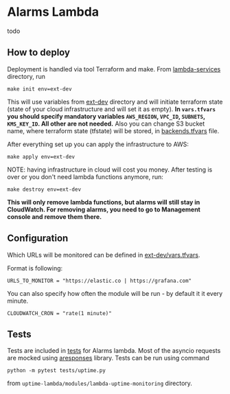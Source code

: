 # Alarms Lambda

todo

## How to deploy

Deployment is handled via tool Terraform and make.  From [lambda-services](lambda-services) directory, run 
```
make init env=ext-dev
```
This will use variables from [ext-dev](lambda-services/ext-dev) directory and will initiate terraform state (state of your cloud infrastructure and will set it as empty). **In `vars.tfvars` you should specify mandatory variables `AWS_REGION`, `VPC_ID`, `SUBNETS`, `KMS_KEY_ID`. All other are not needed.** Also you can change S3 bucket name, where terraform state (tfstate) will be stored, in [backends.tfvars](lambda-services/ext-dev/backends.tfvars) file.

After everything set up you can apply the infrastructure to AWS:
```
make apply env=ext-dev
```
NOTE: having infrastructure in cloud will cost you money. After testing is over or you don't need lambda functions anymore, run: 
```
make destroy env=ext-dev
```

**This will only remove lambda functions, but alarms will still stay in CloudWatch. For removing alarms, you need to go to Management console and remove them there.**

## Configuration


Which URLs will be monitored can be defined in [ext-dev/vars.tfvars](lambda-services/ext-dev/vars.tfvars).

Format is following:
```
URLS_TO_MONITOR = "https://elastic.co | https://grafana.com"
```

You can also specify how often the module will be run - by default it it every minute.
```
CLOUDWATCH_CRON = "rate(1 minute)"
```

## Tests

Tests are included in [tests](modules/lambda-uptime-monitoring/tests) for Alarms lambda. Most of the asyncio requests are mocked using [aresponses](https://github.com/CircleUp/aresponses) library. Tests can be run using command
```
python -m pytest tests/uptime.py
```
from `uptime-lambda/modules/lambda-uptime-monitoring` directory.
